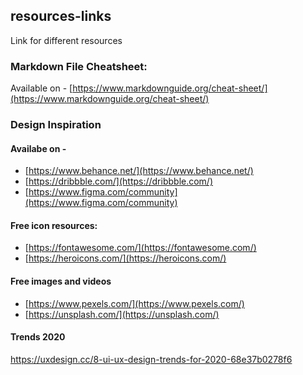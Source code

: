 ## resources-links

  Link for different resources


### Markdown File Cheatsheet:
Available on - [https://www.markdownguide.org/cheat-sheet/](https://www.markdownguide.org/cheat-sheet/)

### Design Inspiration

#### Availabe on -
- [https://www.behance.net/](https://www.behance.net/)
- [https://dribbble.com/](https://dribbble.com/)
- [https://www.figma.com/community](https://www.figma.com/community)


#### Free icon resources:
- [https://fontawesome.com/](https://fontawesome.com/)
- [https://heroicons.com/](https://heroicons.com/)

#### Free images and videos
- [https://www.pexels.com/](https://www.pexels.com/)
- [https://unsplash.com/](https://unsplash.com/)

#### Trends 2020
https://uxdesign.cc/8-ui-ux-design-trends-for-2020-68e37b0278f6

